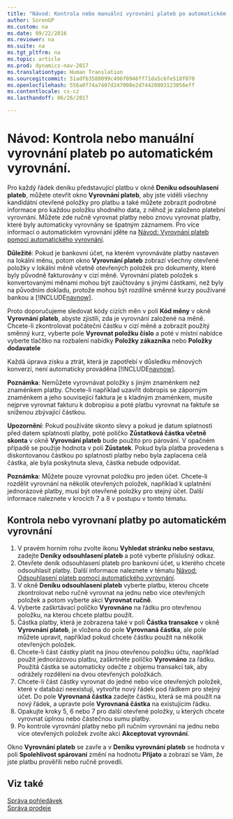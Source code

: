 ```yaml
---
title: "Návod: Kontrola nebo manuální vyrovnání plateb po automatickém vyrovnání."
author: SorenGP
ms.custom: na
ms.date: 09/22/2016
ms.reviewer: na
ms.suite: na
ms.tgt_pltfrm: na
ms.topic: article
ms.prod: dynamics-nav-2017
ms.translationtype: Human Translation
ms.sourcegitcommit: 51adfb3588099c496f0946ff71da5c6fe518f070
ms.openlocfilehash: 556a0f74a7407d247008e2d74420803123056eff
ms.contentlocale: cs-cz
ms.lasthandoff: 06/26/2017

---
```


# <a name="how-to-review-or-apply-payments-manually-after-automatic-application"></a>Návod: Kontrola nebo manuální vyrovnání plateb po automatickém vyrovnání.
Pro každý řádek deníku představující platbu v okně **Deníku odsouhlasení plateb**, můžete otevřít okno **Vyrovnání plateb**, aby jste viděli všechny kandidátní otevřené položky pro platbu a také můžete zobrazit podrobné informace pro každou položku shodného data, z něhož je založeno platební vyrovnání. Můžete zde ručně vyrovnat platby nebo znovu vyrovnat platby, které byly automaticky vyrovnány se špatným záznamem. Pro více informací o automatickém vyrovnání jděte na [Návod: Vyrovnání plateb pomocí automatického vyrovnání](receivables-how-reconcile-payments-auto-application.md).

**Důležité**: Pokud je bankovní účet, na kterém vyrovnáváte platby nastaven na lokální měnu, potom okno **Vyrovnání plateb** zobrazí všechny otevřené položky v lokální měně včetně otevřených položek pro dokumenty, které byly původně fakturovány v cizí měně. Vyrovnání plateb položek s konvertovanými měnami mohou být zaúčtovány s jinými částkami, než byly na původním dokladu, protože mohou být rozdílné směnné kurzy používané bankou a [!INCLUDE[navnow](includes/navnow_md.md)].

Proto doporučujeme sledovat kódy cizích měn v poli **Kód měny** v okně **Vyrovnání plateb**, abyste zjistili, zda je vyrovnání založené na měně. Chcete-li zkontrolovat počáteční částku v cizí měně a zobrazit použitý směnný kurz, vyberte pole **Vyrovnat položku číslo**  a poté v místní nabídce vyberte tlačítko na rozbalení nabídky **Položky zákazníka** nebo **Položky dodavatele**

Každá úprava zisku a ztrát, která je zapotřebí v důsledku měnových konverzí, není automaticky prováděna [!INCLUDE[navnow](includes/navnow_md.md)].

**Poznámka**: Nemůžete vyrovnávat položky s jiným znaménkem než znaménkem platby. Chcete-li například uzavřít dobropis se záporným znaménkem a jeho související faktura je s kladným znaménkem, musíte nejprve vyrovnat fakturu k dobropisu a poté platbu vyrovnat na faktuře se sníženou zbývající částkou.

**Upozornění**: Pokud používáte skonto slevy a pokud je datum splatnosti před datem splatnosti platby, poté políčko **Zůstatková částka včetně skonta** v okně **Vyrovnání plateb** bude použito pro párování. V opačném případě se použije hodnota v poli  **Zůstatek**. Pokud byla platba provedena s diskontovanou částkou po splatnosti platby nebo byla zaplacena celá částka, ale byla poskytnuta sleva, částka nebude odpovídat.

**Poznámka**: Můžete pouze vyrovnat položku pro jeden účet. Chcete-li rozdělit vyrovnání na několik otevřených položek, například k uplatnění jednorázové platby, musí být otevřené položky pro stejný účet. Další informace naleznete v krocích 7 a 8 v postupu v tomto tématu.

## <a name="to-review-or-apply-payments-after-automatic-application"></a>Kontrola nebo vyrovnaní platby po automatickém vyrovnání
1. V pravém horním rohu zvolte ikonu **Vyhledat stránku nebo sestavu**, zadejte **Deníky odsouhlasení plateb** a poté vyberte příslušný odkaz.
2. Otevřete deník odsouhlasení plateb pro bankovní účet, u kterého chcete odsouhlasit platby. Další informace naleznete v tématu [Návod: Odsouhlasení plateb pomocí automatického vyrovnání](receivables-how-reconcile-payments-auto-application.md).
3. V okně **Deníku odsouhlasení plateb** vyberte platbu, kterou chcete zkontrolovat nebo ručně vyrovnat na jednu nebo více otevřených položek a potom vyberte akci **Vyrovnat ručně**.
4. Vyberte zaškrtávací políčko **Vyrovnáno** na řádku pro otevřenou položku, na kterou chcete platbu použít.
5. Částka platby, která je zobrazena také v poli **Částka transakce** v okně **Vyrovnání plateb**, je vložena do pole **Vyrovnaná částka**, ale pole můžete upravit, například pokud chcete částku použít na několik otevřených položek.
6. Chcete-li část částky platit na jinou otevřenou položku účtu, například použít jednorázovou platbu, zaškrtněte políčko **Vyrovnáno** za řádku. Použitá částka se automaticky odečte z objemu transakcí tak, aby odrážely rozdělení na dvou otevřených položkách.
7. Chcete-li část částky vyrovnat do jedné nebo více otevřených položek, které v databázi neexistují, vytvořte nový řádek pod řádkem pro stejný účet. Do pole **Vyrovnaná částka** zadejte částku, která se má použít na nový řádek, a upravte pole **Vyrovnaná částka** na existujícím řádku.
8. Opakujte kroky 5, 6 nebo 7 pro další otevřené položky, u kterých chcete vyrovnat úplnou nebo částečnou sumu platby.
9. Po kontrole vyrovnání platby nebo při ručním vyrovnání na jednu nebo více otevřených položek zvolte akci **Akceptovat vyrovnání**.

Okno **Vyrovnání plateb** se zavře a v **Deníku vyrovnání plateb** se hodnota v poli **Spolehlivost spárovaní** změní na hodnotu **Přijato** a zobrazí se Vám, že jste platbu prověřili nebo ručně provedli.

## <a name="see-also"></a>Viz také
[Správa pohledávek](receivables-manage-receivables.md)  
[Správa prodeje](sales-manage-sales.md)

